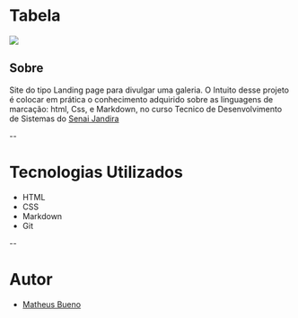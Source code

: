 # Tabela

![](Captura%20de%20Tela%202024-09-04%20às%2010.57.25.png)

## Sobre 

Site do tipo Landing page para divulgar uma galeria. O Intuito desse projeto é colocar  em prática o conhecimento adquirido sobre as linguagens de marcação: html, Css,  e Markdown, no curso Tecnico de Desenvolvimento de Sistemas do [Senai Jandira](https://sp.senai.br/unidade/jandira)

--
# Tecnologias Utilizados
- HTML
- CSS
- Markdown
- Git

--

# Autor 
- [Matheus Bueno](https://github.com/Bueninkt)
